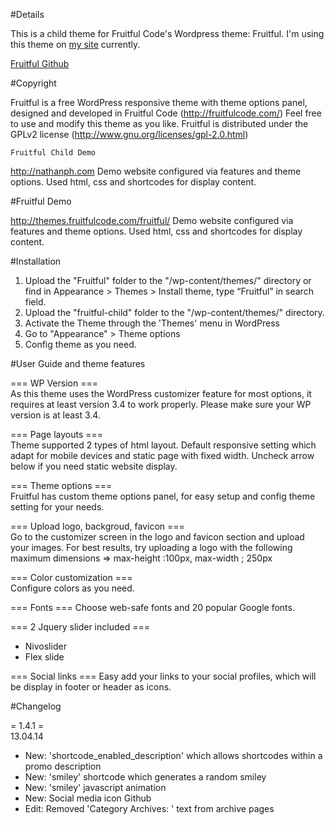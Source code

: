 #Details

This is a child theme for Fruitful Code's Wordpress theme: Fruitful. I'm using this theme on [my site](http://nathanph.com/) currently.

[Fruitful Github](https://github.com/Fruitfulcode/Fruitful)

#Copyright

Fruitful is a free WordPress responsive theme with theme options panel, designed and developed in Fruitful Code (http://fruitfulcode.com/)
Feel free to use and modify this theme as you like.
Fruitful is distributed under the GPLv2 license (http://www.gnu.org/licenses/gpl-2.0.html)

    Fruitful Child Demo

http://nathanph.com
Demo website configured via features and theme options. Used html, css and shortcodes for display content.

#Fruitful Demo

http://themes.fruitfulcode.com/fruitful/
Demo website configured via features and theme options. Used html, css and shortcodes for display content.

#Installation

1. Upload the "Fruitful" folder to the "/wp-content/themes/" directory
or find in Appearance > Themes > Install theme, type “Fruitful” in search field.
2. Upload the "fruitful-child" folder to the "/wp-content/themes/" directory.
3. Activate the Theme through the 'Themes' menu in WordPress
4. Go to "Appearance" > Theme options
5. Config theme as you need.

#User Guide and theme features

=== WP Version ===  
As this theme uses the WordPress customizer feature for most options, it requires at least version 3.4 to work properly.
Please make sure your WP version is at least 3.4.

=== Page layouts ===  
Theme supported 2 types of html layout. Default responsive setting which adapt for mobile devices and static page with fixed width.
Uncheck arrow below if you need static website display.

=== Theme options ===  
Fruitful has custom theme options panel, for easy setup and config theme setting for your needs.

=== Upload logo, backgroud, favicon ===  
Go to the customizer screen in the logo and favicon section and upload your images.
For best results, try uploading a logo with the following maximum dimensions => max-height :100px, max-width ; 250px

=== Color customization ===  
Configure colors as you need.

=== Fonts ===
Choose web-safe fonts and 20 popular Google fonts.

=== 2 Jquery slider included ===
- Nivoslider
- Flex slide

=== Social links ===
Easy add your links to your social profiles, which will be display in footer or header as icons.

#Changelog

= 1.4.1 =  
13.04.14

* New: 'shortcode_enabled_description' which allows shortcodes within a promo description
* New: 'smiley' shortcode which generates a random smiley
* New: 'smiley' javascript animation
* New: Social media icon Github
* Edit: Removed 'Category Archives: ' text from archive pages
